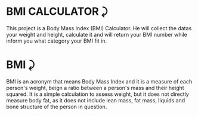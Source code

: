 # BMI CALCULATOR ⤸
This project is a Body Mass Index (BMI) Calculator. He will collect the datas your weight and height, calculate it and will return your BMI number while inform you what category your BMI fit in.

  # BMI ⤸
  BMI is an acronym that means Body Mass Index and it is a measure of each person's weight, beign a ratio between a person's mass and their height squared. It is a simple calculation to assess weight, but it does not directly measure body fat, as it does not include lean mass, fat mass, liquids and bone structure of the person in question.
